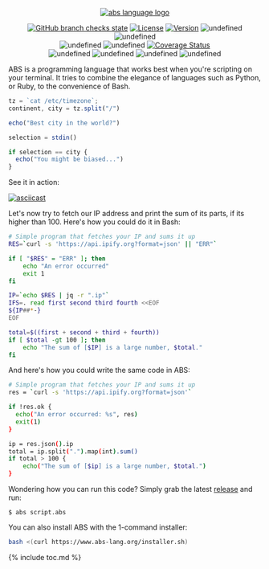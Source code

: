 <p align="center">
  <a href="https://www.abs-lang.org/">
    <img alt="abs language logo" src="https://github.com/abs-lang/abs/blob/master/bin/abs-horizontal.png?raw=true">
  </a>
</p>

<p align="center">
  <a href="https://github.com/abs-lang/abs"><img alt="GitHub branch checks state" src="https://img.shields.io/github/checks-status/abs-lang/abs/master"></a>
  <a href="https://github.com/abs-lang/abs"><img alt="License" src="https://img.shields.io/github/license/abs-lang/abs.svg"></a>
  <a href="https://github.com/abs-lang/abs"><img alt="Version" src="https://img.shields.io/github/release-pre/abs-lang/abs.svg"></a>
  <img href="https://github.com/abs-lang/abs/releases" alt="undefined" src="https://img.shields.io/github/release-date/abs-lang/abs.svg?style=flat">
  <img href="https://github.com/abs-lang/abs/releases" alt="undefined" src="https://img.shields.io/github/downloads/abs-lang/abs/total.svg?style=flat">
  <br />
  <img href="https://github.com/abs-lang/abs" alt="undefined" src="https://img.shields.io/badge/platform-linux | macosx | windows-red.svg">
  <img href="https://github.com/abs-lang/abs" alt="undefined"  src="https://img.shields.io/github/last-commit/abs-lang/abs.svg?style=flat">
  <a href='https://coveralls.io/github/abs-lang/abs'><img src='https://coveralls.io/repos/github/abs-lang/abs/badge.svg' alt='Coverage Status' /></a>
  <br />
  <img href="https://github.com/abs-lang/abs" alt="undefined" src="https://img.shields.io/github/contributors/abs-lang/abs.svg?style=flat">
  <img href="https://github.com/abs-lang/abs/issues" alt="undefined" src="https://img.shields.io/github/issues/abs-lang/abs.svg?style=flat">
  <img href="https://github.com/abs-lang/abs/pulls" alt="undefined" src="https://img.shields.io/github/issues-pr-closed/abs-lang/abs.svg?style=flat">
  <img href="https://github.com/abs-lang/abs" alt="undefined" src="https://img.shields.io/github/stars/abs-lang/abs.svg?style=social">
</p>

ABS is a programming language that works best when you're scripting on
your terminal. It tries to combine the elegance of languages
such as Python, or Ruby, to the convenience of Bash.

``` js
tz = `cat /etc/timezone`;
continent, city = tz.split("/")

echo("Best city in the world?")

selection = stdin()

if selection == city {
  echo("You might be biased...")
}
```

See it in action:

[![asciicast](https://asciinema.org/a/218909.svg)](https://asciinema.org/a/218909)

Let's now try to fetch our IP address and print the sum of its
parts, if its higher than 100. Here's how you could do it
in Bash:

``` bash
# Simple program that fetches your IP and sums it up
RES=`curl -s 'https://api.ipify.org?format=json' || "ERR"`

if [ "$RES" = "ERR" ]; then
    echo "An error occurred"
    exit 1
fi

IP=`echo $RES | jq -r ".ip"`
IFS=. read first second third fourth <<EOF
${IP##*-}
EOF

total=$((first + second + third + fourth))
if [ $total -gt 100 ]; then
    echo "The sum of [$IP] is a large number, $total."
fi
```

And here's how you could write the same code in ABS:

``` bash
# Simple program that fetches your IP and sums it up
res = `curl -s 'https://api.ipify.org?format=json'`

if !res.ok {
  echo("An error occurred: %s", res)
  exit(1)
}

ip = res.json().ip
total = ip.split(".").map(int).sum()
if total > 100 {
    echo("The sum of [$ip] is a large number, $total.")
}
```

Wondering how you can run this code? Simply grab the latest
[release](https://github.com/abs-lang/abs/releases) and run:

```
$ abs script.abs
```

You can also install ABS with the 1-command installer:

``` bash
bash <(curl https://www.abs-lang.org/installer.sh)
```

{% include toc.md %}